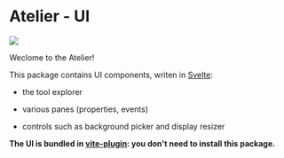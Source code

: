 # Atelier - UI

[![](https://img.shields.io/npm/v/@atelier-wb/ui.svg)](https://www.npmjs.com/package/@atelier-wb/ui)

Weclome to the Atelier!

This package contains UI components, writen in [Svelte][svelte]:

- the tool explorer

- various panes (properties, events)

- controls such as background picker and display resizer

**The UI is bundled in [vite-plugin][vite-plugin]: you don't need to install this package.**

[svelte]: https://svelte.dev
[vite-plugin]: https://github.com/feugy/atelier/tree/main/packages/plugin-svelte
